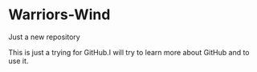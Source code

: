# Warriors-Wind
Just a new repository

This is just a trying for GitHub.I will try to learn more about GitHub and to use it.
